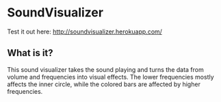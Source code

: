 # SoundVisualizer
Test it out here: http://soundvisualizer.herokuapp.com/



## What is it?
This sound visualizer takes the sound playing and turns the data from volume and frequencies into visual effects. The lower frequencies mostly affects the inner circle, while the colored bars are affected by higher frequencies.
